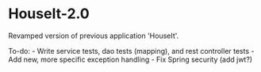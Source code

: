 # HouseIt-2.0

Revamped version of previous application 'HouseIt'.

To-do:
	- Write service tests, dao tests (mapping), and rest controller tests
	- Add new, more specific exception handling
	- Fix Spring security (add jwt?)


